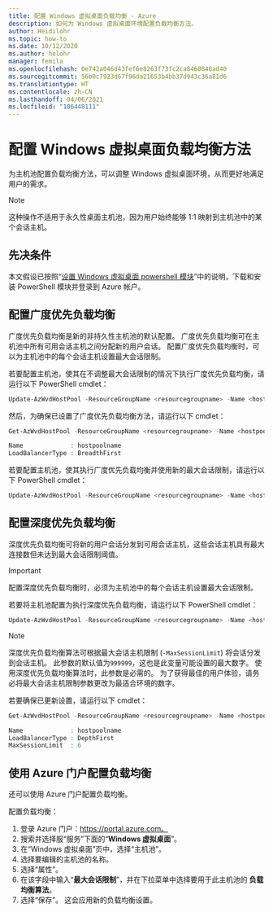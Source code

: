 ```yaml
---
title: 配置 Windows 虚拟桌面负载均衡 - Azure
description: 如何为 Windows 虚拟桌面环境配置负载均衡方法。
author: Heidilohr
ms.topic: how-to
ms.date: 10/12/2020
ms.author: helohr
manager: femila
ms.openlocfilehash: 0e742a046d43fef6e8263f73fc2ca8460848ad40
ms.sourcegitcommit: 56b0c7923d67f96da21653b4bb37d943c36a81d6
ms.translationtype: HT
ms.contentlocale: zh-CN
ms.lasthandoff: 04/06/2021
ms.locfileid: "106448111"
---
```

# <a name="configure-the-windows-virtual-desktop-load-balancing-method"></a>配置 Windows 虚拟桌面负载均衡方法

为主机池配置负载均衡方法，可以调整 Windows 虚拟桌面环境，从而更好地满足用户的需求。

>[!NOTE]
> 这种操作不适用于永久性桌面主机池，因为用户始终能够 1:1 映射到主机池中的某个会话主机。

## <a name="prerequisites"></a>先决条件

本文假设已按照“[设置 Windows 虚拟桌面 powershell 模块](powershell-module.md)”中的说明，下载和安装 PowerShell 模块并登录到 Azure 帐户。

## <a name="configure-breadth-first-load-balancing"></a>配置广度优先负载均衡

广度优先负载均衡是新的非持久性主机池的默认配置。 广度优先负载均衡可在主机池中所有可用会话主机之间分配新的用户会话。 配置广度优先负载均衡时，可以为主机池中的每个会话主机设置最大会话限制。

若要配置主机池，使其在不调整最大会话限制的情况下执行广度优先负载均衡，请运行以下 PowerShell cmdlet：

```powershell
Update-AzWvdHostPool -ResourceGroupName <resourcegroupname> -Name <hostpoolname> -LoadBalancerType 'BreadthFirst'
```

然后，为确保已设置了广度优先负载均衡方法，请运行以下 cmdlet：

```powershell
Get-AzWvdHostPool -ResourceGroupName <resourcegroupname> -Name <hostpoolname> | format-list Name, LoadBalancerType

Name             : hostpoolname
LoadBalancerType : BreadthFirst
```

若要配置主机池，使其执行广度优先负载均衡并使用新的最大会话限制，请运行以下 PowerShell cmdlet：

```powershell
Update-AzWvdHostPool -ResourceGroupName <resourcegroupname> -Name <hostpoolname> -LoadBalancerType 'BreadthFirst' -MaxSessionLimit ###
```

## <a name="configure-depth-first-load-balancing"></a>配置深度优先负载均衡

深度优先负载均衡可将新的用户会话分发到可用会话主机，这些会话主机具有最大连接数但未达到最大会话限制阈值。

>[!IMPORTANT]
>配置深度优先负载均衡时，必须为主机池中的每个会话主机设置最大会话限制。

若要将主机池配置为执行深度优先负载均衡，请运行以下 PowerShell cmdlet：

```powershell
Update-AzWvdHostPool -ResourceGroupName <resourcegroupname> -Name <hostpoolname> -LoadBalancerType 'DepthFirst' -MaxSessionLimit ###
```

>[!NOTE]
> 深度优先负载均衡算法可根据最大会话主机限制 (`-MaxSessionLimit`) 将会话分发到会话主机。 此参数的默认值为`999999`，这也是此变量可能设置的最大数字。 使用深度优先负载均衡算法时，此参数是必需的。 为了获得最佳的用户体验，请务必将最大会话主机限制参数更改为最适合环境的数字。

若要确保已更新设置，请运行以下 cmdlet：

```powershell
Get-AzWvdHostPool -ResourceGroupName <resourcegroupname> -Name <hostpoolname> | format-list Name, LoadBalancerType, MaxSessionLimit

Name             : hostpoolname
LoadBalancerType : DepthFirst
MaxSessionLimit  : 6
```

## <a name="configure-load-balancing-with-the-azure-portal"></a>使用 Azure 门户配置负载均衡

还可以使用 Azure 门户配置负载均衡。

配置负载均衡：

1. 登录 Azure 门户：https://portal.azure.com。
2. 搜索并选择服“服务”下面的“**Windows 虚拟桌面**”。
3. 在“Windows 虚拟桌面”页中，选择“主机池”。
4. 选择要编辑的主机池的名称。
5. 选择“属性”。
6. 在该字段中输入“**最大会话限制**”，并在下拉菜单中选择要用于此主机池的 **负载均衡算法**。
7. 选择“保存”。 这会应用新的负载均衡设置。